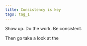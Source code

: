 ```yaml
---
title: Consistency is key
tags: tag_1
---
```


Show up. Do the work. Be consistent.

Then go take a look at the 
